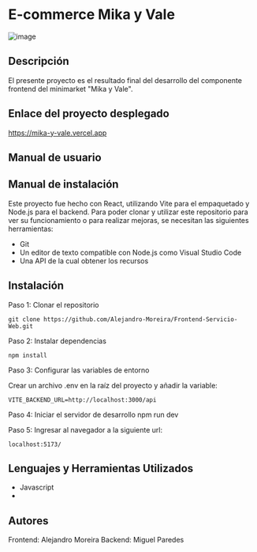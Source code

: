 # E-commerce Mika y Vale

![image](https://github.com/Alejandro-Moreira/Frontend-Servicio-Web/assets/117743484/3daca17c-b02f-4abc-b1bf-e90b1d23f532)


## Descripción
El presente proyecto es el resultado final del desarrollo del componente frontend del minimarket "Mika y Vale".

## Enlace del proyecto desplegado
https://mika-y-vale.vercel.app

## Manual de usuario



## Manual de instalación
Este proyecto fue hecho con React, utilizando Vite para el empaquetado y Node.js para el backend.
Para poder clonar y utilizar este repositorio para ver su funcionamiento o para realizar mejoras, se necesitan las siguientes herramientas:

* Git
* Un editor de texto compatible con Node.js como Visual Studio Code
* Una API de la cual obtener los recursos

## Instalación
Paso 1: Clonar el repositorio

```
git clone https://github.com/Alejandro-Moreira/Frontend-Servicio-Web.git
```

Paso 2: Instalar dependencias

```
npm install
```

Paso 3: Configurar las variables de entorno

Crear un archivo .env en la raíz del proyecto y añadir la variable:

```
VITE_BACKEND_URL=http://localhost:3000/api
```

Paso 4: Iniciar el servidor de desarrollo
npm run dev

Paso 5: Ingresar al navegador a la siguiente url:

```
localhost:5173/
```

## Lenguajes y Herramientas Utilizados
* Javascript
* 

## Autores
Frontend: Alejandro Moreira
Backend: Miguel Paredes
